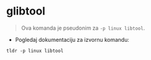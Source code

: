 # glibtool

> Ova komanda je pseudonim za `-p linux libtool`.

- Pogledaj dokumentaciju za izvornu komandu:

`tldr -p linux libtool`
